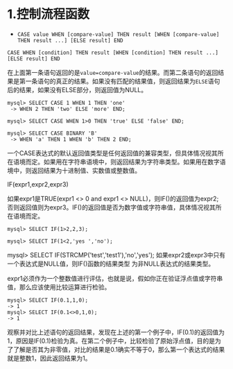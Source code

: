 # 1.控制流程函数

- `CASE value WHEN [compare-value] THEN result [WHEN [compare-value] THEN result ...] [ELSE result] END`

`CASE WHEN [condition] THEN result [WHEN [condition] THEN result ...] [ELSE result] END`

在上面第一条语句返回的是`value=compare-value`的结果。而第二条语句的返回结果是第一条语句的真正的结果。如果没有匹配的结果值，则返回结果为`ELSE`语句后的结果，如果没有ELSE部分，则返回值为NULL。
```
mysql> SELECT CASE 1 WHEN 1 THEN 'one'
 -> WHEN 2 THEN 'two' ELSE 'more' END;

mysql> SELECT CASE WHEN 1>0 THEN 'true' ELSE 'false' END;

mysql> SELECT CASE BINARY 'B'
 -> WHEN 'a' THEN 1 WHEN 'b' THEN 2 END;
```
一个CASE表达式的默认返回值类型是任何返回值的兼容类型，但具体情况视其所在语境而定。如果用在字符串语境中，则返回结果为字符串类型。如果用在数字语境中，则返回结果为十进制值、实数值或整数值。

IF(expr1,expr2,expr3)

如果expr1是TRUE(expr1 <> 0 and expr1 <> NULL)，则IF()的返回值为expr2; 否则返回值则为expr3。IF()的返回值是否为数字值或字符串值，具体情况视其所在语境而定。
```
mysql> SELECT IF(1>2,2,3);

mysql> SELECT IF(1<2,'yes ','no');
```
mysql> SELECT IF(STRCMP('test','test1'),'no','yes');
如果expr2或expr3中只有一个表达式是NULL值，则IF()函数的结果类型 为非NULL表达式的结果类型。

expr1必须作为一个整数值进行评估，也就是说，假如你正在验证浮点值或字符串值，那么应该使用比较运算进行检验。
```
mysql> SELECT IF(0.1,1,0);
-> 1
mysql> SELECT IF(0.1<>0,1,0);
-> 1
```
观察并对比上述语句的返回结果，发现在上述的第一个例子中，IF(0.1)的返回值为1，原因是IF(0.1)检验为真。在第二个例子中，比较检验了原始浮点值，目的是为了了解是否其为非零值，对比的结果是0.1确实不等于0，那么第一个表达式的结果就是整数1，因此返回结果为1。
